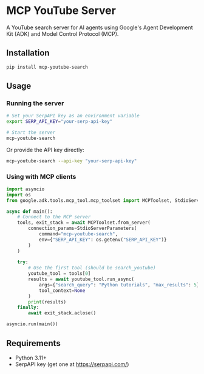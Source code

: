 # MCP YouTube Server

A YouTube search server for AI agents using Google's Agent Development Kit (ADK) and Model Control Protocol (MCP).

## Installation

```bash
pip install mcp-youtube-search
```

## Usage

### Running the server

```bash
# Set your SerpAPI key as an environment variable
export SERP_API_KEY="your-serp-api-key"

# Start the server
mcp-youtube-search
```

Or provide the API key directly:

```bash
mcp-youtube-search --api-key "your-serp-api-key"
```

### Using with MCP clients

```python
import asyncio
import os
from google.adk.tools.mcp_tool.mcp_toolset import MCPToolset, StdioServerParameters

async def main():
    # Connect to the MCP server
    tools, exit_stack = await MCPToolset.from_server(
        connection_params=StdioServerParameters(
            command="mcp-youtube-search",
            env={"SERP_API_KEY": os.getenv("SERP_API_KEY")}
        )
    )
    
    try:
        # Use the first tool (should be search_youtube)
        youtube_tool = tools[0]
        results = await youtube_tool.run_async(
            args={"search_query": "Python tutorials", "max_results": 5},
            tool_context=None
        )
        print(results)
    finally:
        await exit_stack.aclose()

asyncio.run(main())
```

## Requirements

- Python 3.11+
- SerpAPI key (get one at https://serpapi.com/)


